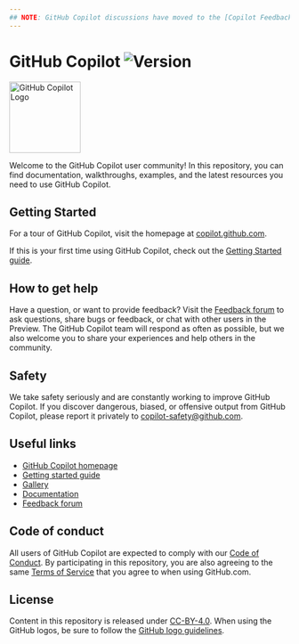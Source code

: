 ```yaml
---
## NOTE: GitHub Copilot discussions have moved to the [Copilot Feedback forum](https://github.com/github/feedback/discussions/categories/copilot-feedback).
---
```


# GitHub Copilot ![Version](https://img.shields.io/badge/version-technical_preview-green)

<img width="128" alt="GitHub Copilot Logo" src="https://user-images.githubusercontent.com/28068/123712981-02676c80-d839-11eb-919a-96ee0c895e15.png">

Welcome to the GitHub Copilot user community!
In this repository, you can find documentation, walkthroughs, examples, and the latest resources you need to use GitHub Copilot.


## Getting Started

For a tour of GitHub Copilot, visit the homepage at [copilot.github.com](https://copilot.github.com).

If this is your first time using GitHub Copilot, check out the 
[Getting Started guide](https://github.com/github/copilot-preview/blob/main/docs/gettingstarted.md).

## How to get help

Have a question, or want to provide feedback? Visit the [Feedback forum](https://github.com/github/feedback/discussions/categories/copilot-feedback)
to ask questions, share bugs or feedback, or chat with other users in the Preview.
The GitHub Copilot team will respond as often as possible, but we also welcome you to 
share your experiences and help others in the community.

## Safety

We take safety seriously and are constantly working to improve GitHub Copilot. If you discover dangerous, biased, 
or offensive output from GitHub Copilot, please report it privately to 
[copilot-safety@github.com](mailto:copilot-safety@github.com).

## Useful links

- [GitHub Copilot homepage](https://copilot.github.com)
- [Getting started guide](https://github.com/github/copilot-preview/blob/main/docs/gettingstarted.md)
- [Gallery](https://github.com/github/copilot-preview/tree/main/gallery)
- [Documentation](https://github.com/github/copilot-preview/tree/main/docs)
- [Feedback forum](https://github.com/github/feedback/discussions/categories/copilot-feedback)

## Code of conduct

All users of GitHub Copilot are expected to comply with our 
[Code of Conduct](https://github.com/github/copilot-preview/blob/main/CODE_OF_CONDUCT.md). 
By participating in this repository, you are also agreeing to the same 
[Terms of Service](https://help.github.com/articles/github-terms-of-service/) that you agree to when using GitHub.com.

## License

Content in this repository is released under [CC-BY-4.0](https://github.com/github/copilot-preview/blob/main/LICENSE.txt). 
When using the GitHub logos, be sure to follow the [GitHub logo guidelines](https://github.com/logos).
